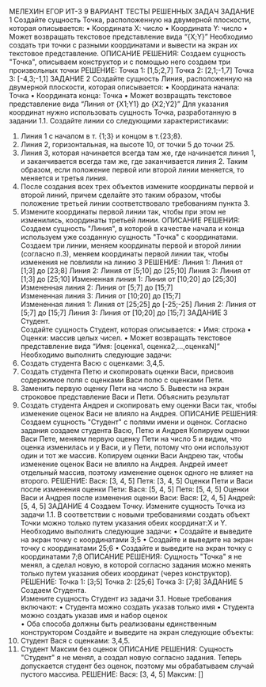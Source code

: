МЕЛЕХИН ЕГОР ИТ-3 9 ВАРИАНТ
ТЕСТЫ РЕШЕННЫХ ЗАДАЧ
ЗАДАНИЕ 1
Создайте сущность Точка, расположенную на двумерной плоскости, которая описывается: 
• Координата Х: число 
• Координата Y: число 
• Может возвращать текстовое представление вида “{X;Y}” 
Необходимо создать три точки с разными координатами и вывести на экран их текстовое 
представление.
ОПИСАНИЕ РЕШЕНИЯ:
Создаем сущность "Точка", описываем конструктор и с помощью него создаем три произвольных точки
РЕШЕНИЕ:
Точка 1: [1,5;2,7]
Точка 2: [2,1;-1,7]
Точка 3: [-4,3;-1,1]
ЗАДАНИЕ 2
Создайте сущность Линия, расположенную на двумерной плоскости, которая описывается: 
• Координата начала: Точка 
• Координата конца: Точка 
• Может возвращать текстовое представление вида “Линия от {X1;Y1} до {X2;Y2}” 
Для указания координат нужно использовать сущность Точка, разработанную в задании 1.1. Создайте 
линии со следующими характеристиками: 
1. Линия 1 с началом в т. {1;3} и концом в т.{23;8}. 
2. Линия 2, горизонтальная, на высоте 10, от точки 5 до точки 25. 
3. Линия 3, которая начинается всегда там же, где начинается линия 1, и заканчивается всегда там 
же, где заканчивается линия 2. Таким образом, если положение первой или второй линии 
меняется, то меняется и третья линия. 
4. После создания всех трех объектов измените координаты первой и второй линий, причем 
сделайте это таким образом, чтобы положение третьей линии соответствовало требованиям 
пункта 3. 
5. Измените координаты первой линии так, чтобы при этом не изменились, координаты третьей 
линии.
ОПИСАНИЕ РЕШЕНИЯ:
Создаем сущность "Линия", в которой в качестве начала и конца используем уже созданную сущность "Точка" с координатами.
Создаем три линии, меняем координаты первой и второй линии (согласно п.3), меняем координаты первой линии так, чтобы изменения не повлияли на линию 3
РЕШЕНИЕ:
Линия 1: Линия от [1;3] до [23;8]
Линия 2: Линия от [5;10] до [25;10]
Линия 3: Линия от [1;3] до [25;10]
Измененная линия 1: Линия от [10;20] до [25;30]  
Измененная линия 2: Линия от [5;7] до [15;7]     
Измененная линия 3: Линия от [10;20] до [15;7]   
Измененная линия 1: Линия от [25;25] до [-25;-25]
Линия 2: Линия от [5;7] до [15;7]
Линия 3: Линия от [10;20] до [15;7]
ЗАДАНИЕ 3
Студент.  
Создайте сущность Студент, которая описывается: 
• Имя: строка 
• Оценки: массив целых чисел. 
• Может возвращать текстовое представление вида “Имя: [оценка1, оценка2,…,оценкаN]” 
Необходимо выполнить следующие задачи: 
1. Создать студента Васю с оценками: 3,4,5.  
2. Создать студента Петю и скопировать оценки Васи, присвоив содержимое поля с 
оценками Васи полю с оценками Пети.  
3. Заменить первую оценку Пети на число 5. Вывести на экран строковое представление 
Васи и Пети. Объяснить результат 
4. Создать студента Андрея и скопировать ему оценки Васи так, чтобы изменение оценок 
Васи не влияло на Андрея.
ОПИСАНИЕ РЕШЕНИЯ:
Создаем сущность "Студент" с полями имени и оценок. Согласно задания создаем студента Васю, Петю и Андрея
Копируем оценки Васи Пете, меняем первую оценку Пети на число 5 и видим, что оценка изменилась и у Васи, и у Пети, потому что они используют один и тот же массив.
Копируем оценки Васи Андрею так, чтобы изменение оценок Васи не влияло на Андрея. Андрей имеет отдельный массив, поэтому изменение оценок одного не влияет на второго.
РЕШЕНИЕ:
Вася: [3, 4, 5]
Петя: [3, 4, 5]
Оценки Пети и Васи после изменения оценки Пети:
Вася: [5, 4, 5]
Петя: [5, 4, 5]
Оценки Васи и Андрея после изменения оценки Васи:
Вася: [2, 4, 5]
Андрей: [5, 4, 5]
ЗАДАНИЕ 4
Создаем Точку. 
Измените сущность Точка из задачи 1.1. В соответствии с новыми требованиями создать объект 
Точки можно только путем указания обеих координат:X и Y.  
Необходимо выполнить следующие задачи: 
• Создайте и выведите на экран точку с координатами 3;5 
• Создайте и выведите на экран точку с координатами 25;6 
• Создайте и выведите на экран точку с координатами 7;8
ОПИСАНИЕ РЕШЕНИЯ:
Сущность "Точка" я не менял, а сделал новую, в которой согласно задания можно менять только путем указания обеих координат (через конструктор).
РЕШЕНИЕ:
Точка 1: [3;5]
Точка 2:  [25;6]
Точка 3:  [7;8]
ЗАДАНИЕ 5
Создаем Студента.  
Измените сущность Студент из задачи 3.1. Новые требования включают: 
• Студента можно создать указав только имя 
• Студента можно создать указав имя и набор оценок  
• Оба способа должны быть реализованы единственным конструктором 
Создайте и выведите на экран следующие объекты: 
1. Студент Вася с оценками: 3,4,5.  
2. Студент Максим без оценок
ОПИСАНИЕ РЕШЕНИЯ:
Сущность "Студент" я не менял, а создал новую согласно задания. Теперь допускается студент без оценок, поэтому мы обрабатываем случай пустого массива.
РЕШЕНИЕ:
Вася: [3, 4, 5]
Максим: []
